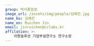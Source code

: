 ```yaml
---
group: 박사졸업생
image_url: /assets/img/people/김예진.jpg
name_ko: 김예진
name_en: Ruichen Jin
email: jinruichen@cclabs.kr
affilation: >-
    아몽솔루션 기업부설연구소 연구소장
---
```

